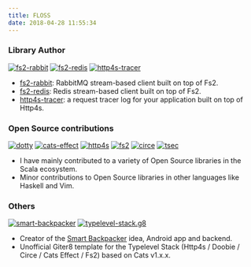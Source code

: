 ```yaml
---
title: FLOSS
date: 2018-04-28 11:55:34
---
```


### Library Author

[![fs2-rabbit](/img/floss/fs2-rabbit.png)](https://gvolpe.github.io/fs2-rabbit/)   [![fs2-redis](/img/floss/fs2-redis.png)](https://gvolpe.github.io/fs2-redis/)   [![http4s-tracer](/img/floss/generic.png)](https://github.com/gvolpe/http4s-tracer)

- [fs2-rabbit](https://gvolpe.github.io/fs2-rabbit/): RabbitMQ stream-based client built on top of Fs2.
- [fs2-redis](https://gvolpe.github.io/fs2-redis/): Redis stream-based client built on top of Fs2.
- [http4s-tracer](https://github.com/gvolpe/http4s-tracer): a request tracer log for your application built on top of Http4s.

### Open Source contributions

[![dotty](/img/floss/dotty.png)](https://github.com/lampepfl/dotty/graphs/contributors)    [![cats-effect](/img/floss/cats.png)](https://github.com/typelevel/cats-effect/graphs/contributors)    [![http4s](/img/floss/http4s.png)](https://github.com/http4s/http4s/graphs/contributors)    [![fs2](/img/floss/generic.png)](https://github.com/functional-streams-for-scala/fs2/graphs/contributors)    [![circe](/img/floss/circe.png)](https://github.com/circe/circe/graphs/contributors)    [![tsec](/img/floss/generic.png)](https://github.com/jmcardon/tsec/graphs/contributors)

- I have mainly contributed to a variety of Open Source libraries in the Scala ecosystem.
- Minor contributions to Open Source libraries in other languages like Haskell and Vim.

### Others
[![smart-backpacker](/img/floss/sb.png)](https://github.com/SmartBackpacker/core/graphs/contributors)  [![typelevel-stack.g8](/img/floss/typelevel.png)](https://github.com/gvolpe/typelevel-stack.g8)

- Creator of the [Smart Backpacker](http://www.smartbackpackerapp.com/) idea, Android app and backend.
- Unofficial Giter8 template for the Typelevel Stack (Http4s / Doobie / Circe / Cats Effect / Fs2) based on Cats v1.x.x.

